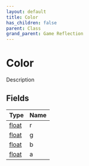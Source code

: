 ```yaml
---
layout: default
title: Color
has_children: false
parent: Class
grand_parent: Game Reflection
---
```

# Color
Description 

## Fields

| Type | Name |
|:----------|:--------------|
| [float](/riftbreaker-wiki/docs/game-reflection/components/float/) | r |
| [float](/riftbreaker-wiki/docs/game-reflection/components/float/) | g |
| [float](/riftbreaker-wiki/docs/game-reflection/components/float/) | b |
| [float](/riftbreaker-wiki/docs/game-reflection/components/float/) | a |


